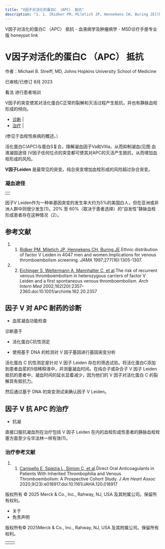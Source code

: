 ```yaml
---
title: "V因子对活化的蛋白C （APC） 抵抗"
description: "1. 1. [Ridker PM, Miletich JP, Hennekens CH, Buring JE](https://pubmed.ncbi.nlm.nih.gov/9109469/).Ethnic distribution of factor V Leiden in 4047 men and women.Implications for venous thromboembolism screening. _JAMA_ 1997;277(16):1305-1307."
---
```


﻿V因子对活化的蛋白C （APC） 抵抗 - 血液病学及肿瘤病学 - MSD诊疗手册专业版 honeypot link

# V因子对活化的蛋白C （APC） 抵抗

作者：Michael B. Streiff, MD, Johns Hopkins University School of Medicine

已审核/已修订 8月 2023

看法 进行患者培训

V因子的突变使其对活化蛋白C正常的裂解和灭活过程产生抵抗，并也有静脉血栓形成的倾向。

- [诊断](#诊断_v27855382_zh) \|
- [治疗](#治疗_v12779083_zh) \|

(参见于血栓性疾病的概述。）

活化蛋白C(APC)与蛋白S复合，降解凝血因子Va和VIIIa，从而抑制凝血(见图 血液凝固途径 )V因子任何位点的突变都可使其对APC的灭活产生抵抗，从而增加血栓形成的风险。

**V因子Leiden** 是最常见的突变。纯合突变增加血栓形成的风险超过杂合突变。

### 凝血途径

|     |
| --- |
|  |

因子V Leiden作为一种单基因突变的发生率大约为5%的美国白人，但在亚洲或非洲人群中则很少发生(1)。20% 至 60%（取决于患者选择）的“自发性”静脉血栓形成患者存在这种情况（2）。

## 参考文献

1. 1. [Ridker PM, Miletich JP, Hennekens CH, Buring JE](https://pubmed.ncbi.nlm.nih.gov/9109469/).Ethnic distribution of factor V Leiden in 4047 men and women.Implications for venous thromboembolism screening. _JAMA_ 1997;277(16):1305-1307.

2. 2. [Eichinger S, Weltermann A, Mannhalter C, et al](https://pubmed.ncbi.nlm.nih.gov/12418950/).The risk of recurrent venous thromboembolism in heterozygous carriers of factor V Leiden and a first spontaneous venous thromboembolism. _Arch Intern Med_ 2002;162(20):2357-2360.doi:10.1001/archinte.162.20.2357


## 因子 V 对 APC 耐药的诊断

- 血浆凝血功能检查


诊断基于

- 活化蛋白C抗性测定

- 使用基于 DNA 的检测对 V 因子基因进行基因突变分析


活化蛋白 C 抗性测定是针对 V 因子 Leiden 存在的筛选试验。将活化蛋白C添加到患者血浆的5倍稀释液中，并测量凝血时间。在纯合子或杂合子 V 因子 Leiden 抵抗的患者中，凝血时间的延长显着减少，因为他们的 V 因子对活化蛋白 C 的裂解具有抵抗力。

然后通过基于 DNA 的突变测试来确认因子 V Leiden。

## 因子 V 抗 APC 的治疗

- 抗凝


直接口服抗凝血剂在治疗包括 V 因子 Leiden 在内的血栓形成性患者的静脉血栓栓塞方面至少与华法林一样有效(1)。

### 治疗参考文献

1. 1. [Campello E, Spiezia L, Simion C, et al](https://www.ncbi.nlm.nih.gov/pmc/articles/PMC7763770/).Direct Oral Anticoagulants in Patients With Inherited Thrombophilia and Venous Thromboembolism: A Prospective Cohort Study. _J Am Heart Assoc_ 2020;9(23):e018917.doi:10.1161/JAHA.120.018917




版权所有 © 2025
Merck & Co., Inc., Rahway, NJ, USA 及其附属公司。保留所有权利。

- 关于
- 免责声明

版权所有© 2025Merck & Co., Inc., Rahway, NJ, USA 及其附属公司。保留所有权利。

|     |     |
| --- | --- |
|  |  |